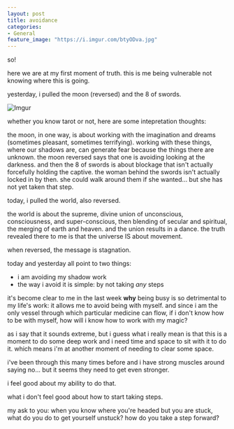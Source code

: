 ```yaml
---
layout: post
title: avoidance
categories:
- General
feature_image: "https://i.imgur.com/btyODva.jpg"
---
```


so! 

here we are at my first moment of truth. this is me being vulnerable not knowing where this is  going. 

yesterday, i pulled the moon (reversed) and the 8 of swords. 

![Imgur](https://i.imgur.com/RLa62yE.jpg)

whether you know tarot or not, here are some intepretation thoughts: 

the moon, in one way, is about working with the imagination and dreams (sometimes pleasant, sometimes terrifying). working with these things, where our shadows are, can generate fear because the things there are unknown. the moon reversed says that one is avoiding looking at the darkness. and then the 8 of swords is about blockage that isn't actually forcefully holding the captive. the woman behind the swords isn't actually locked in by then. she could walk around them if she wanted... but she has not yet taken that step. 

today, i pulled the world, also reversed. 

the world is about the supreme, divine union of unconscious, consciousness, and super-conscious, then blending of secular and spiritual, the merging of earth and heaven. and the union results in a dance. the truth revealed there to me is that the universe IS about movement. 

when reversed, the message is stagnation. 

today and yesterday all point to two things:

* i am avoiding my shadow work
* the way i avoid it is simple: by not taking *any* steps

it's become clear to me in the last week **why** being busy is so detrimental to my life's work: it allows me to avoid being with myself. and since i am the only vessel through which particular medicine can flow, if i don't know how to be with myself, how will i know how to work with my magic? 

as i say that it sounds extreme, but i guess what i really mean is that this is a moment to do some deep work and i need time and space to sit with it to do it. which means i'm at another moment of needing to clear some space. 

i've been through this many times before and i have strong muscles around saying no... but it seems they need to get even stronger. 

i feel good about my ability to do that. 

what i don't feel good about how to start taking steps. 

my ask to you: when you know where you're headed but you are stuck, what do you do to get yourself unstuck? how do you take a step forward? 